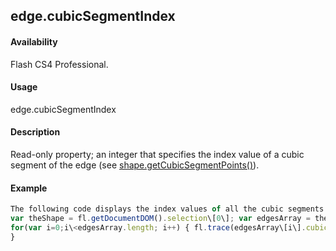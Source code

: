 ## edge.cubicSegmentIndex

#### Availability

Flash CS4 Professional.

#### Usage

edge.cubicSegmentIndex

#### Description

Read-only property; an integer that specifies the index value of a cubic segment of the edge (see [shape.getCubicSegmentPoints()](#!AdobeDocs/developers-animatesdk-docs/test/Shape_object/shape5.md)).

#### Example

```javascript
The following code displays the index values of all the cubic segments of the specified edge:
var theShape = fl.getDocumentDOM().selection\[0\]; var edgesArray = theShape.edges;
for(var i=0;i\<edgesArray.length; i++) { fl.trace(edgesArray\[i\].cubicSegmentIndex);
}

```